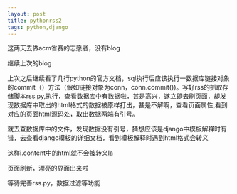 ```yaml
---
layout: post
title: pythonrss2
tags: python,django 
---
```


这两天去做acm省赛的志愿者，没有blog

继续上次的blog

上次之后继续看了几行python的官方文档，sql执行后应该执行一数据库链接对象的commit（）方法（假如链接对象为conn，conn.commit())。写好rss的抓取存储脚本rss.py,执行，查看数据库中有数据啦，甚是高兴，遂立即去刷页面，却发现数据库中取出的html格式的数据被原样打出，甚是不解啊，查看页面属性,看到对应的页面html源码处，取出数据两端有引号。

就去查数据库中的文件，发现数据没有引号，猜想应该是django中模板解释时有错，去查看django模板的详细文档，看到模板解释时遇到html格式会转义


这样i.content中的html就不会被转义la

页面刷新，漂亮的界面出来啦

等待完善rss.py，数据过滤等功能
